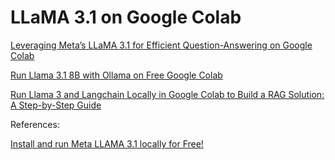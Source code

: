 # LLaMA 3.1 on Google Colab

[Leveraging Meta’s LLaMA 3.1 for Efficient Question-Answering on Google Colab](https://awstip.com/leveraging-metas-llama-3-1-for-efficient-question-answering-on-google-colab-e4f04d84e56e)

[Run Llama 3.1 8B with Ollama on Free Google Colab](https://www.youtube.com/watch?v=rV0yqqQeeLw)

[Run Llama 3 and Langchain Locally in Google Colab to Build a RAG Solution: A Step-by-Step Guide](https://drlee.io/run-llama-3-and-langchain-locally-in-google-colab-to-build-a-rag-solution-a-step-by-step-guide-1077eb630e6b)




References:

[Install and run Meta LLAMA 3.1 locally for Free!](https://www.youtube.com/watch?v=DeScfeOvoeE)